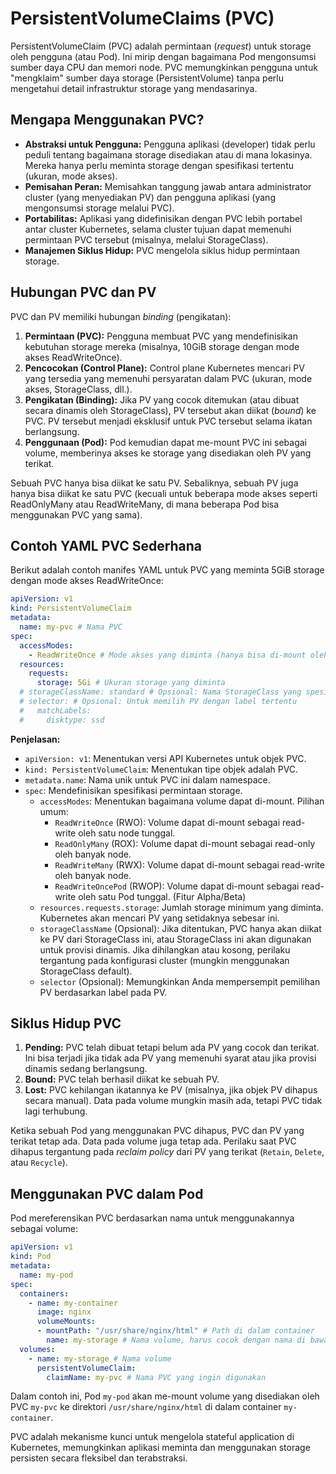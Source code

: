 # PersistentVolumeClaims (PVC)

PersistentVolumeClaim (PVC) adalah permintaan (*request*) untuk storage oleh pengguna (atau Pod). Ini mirip dengan bagaimana Pod mengonsumsi sumber daya CPU dan memori node. PVC memungkinkan pengguna untuk "mengklaim" sumber daya storage (PersistentVolume) tanpa perlu mengetahui detail infrastruktur storage yang mendasarinya.

## Mengapa Menggunakan PVC?

*   **Abstraksi untuk Pengguna:** Pengguna aplikasi (developer) tidak perlu peduli tentang bagaimana storage disediakan atau di mana lokasinya. Mereka hanya perlu meminta storage dengan spesifikasi tertentu (ukuran, mode akses).
*   **Pemisahan Peran:** Memisahkan tanggung jawab antara administrator cluster (yang menyediakan PV) dan pengguna aplikasi (yang mengonsumsi storage melalui PVC).
*   **Portabilitas:** Aplikasi yang didefinisikan dengan PVC lebih portabel antar cluster Kubernetes, selama cluster tujuan dapat memenuhi permintaan PVC tersebut (misalnya, melalui StorageClass).
*   **Manajemen Siklus Hidup:** PVC mengelola siklus hidup permintaan storage.

## Hubungan PVC dan PV

PVC dan PV memiliki hubungan *binding* (pengikatan):

1.  **Permintaan (PVC):** Pengguna membuat PVC yang mendefinisikan kebutuhan storage mereka (misalnya, 10GiB storage dengan mode akses ReadWriteOnce).
2.  **Pencocokan (Control Plane):** Control plane Kubernetes mencari PV yang tersedia yang memenuhi persyaratan dalam PVC (ukuran, mode akses, StorageClass, dll.).
3.  **Pengikatan (Binding):** Jika PV yang cocok ditemukan (atau dibuat secara dinamis oleh StorageClass), PV tersebut akan diikat (*bound*) ke PVC. PV tersebut menjadi eksklusif untuk PVC tersebut selama ikatan berlangsung.
4.  **Penggunaan (Pod):** Pod kemudian dapat me-mount PVC ini sebagai volume, memberinya akses ke storage yang disediakan oleh PV yang terikat.

Sebuah PVC hanya bisa diikat ke satu PV. Sebaliknya, sebuah PV juga hanya bisa diikat ke satu PVC (kecuali untuk beberapa mode akses seperti ReadOnlyMany atau ReadWriteMany, di mana beberapa Pod bisa menggunakan PVC yang sama).

## Contoh YAML PVC Sederhana

Berikut adalah contoh manifes YAML untuk PVC yang meminta 5GiB storage dengan mode akses ReadWriteOnce:

```yaml
apiVersion: v1
kind: PersistentVolumeClaim
metadata:
  name: my-pvc # Nama PVC
spec:
  accessModes:
    - ReadWriteOnce # Mode akses yang diminta (hanya bisa di-mount oleh satu node)
  resources:
    requests:
      storage: 5Gi # Ukuran storage yang diminta
  # storageClassName: standard # Opsional: Nama StorageClass yang spesifik
  # selector: # Opsional: Untuk memilih PV dengan label tertentu
  #   matchLabels:
  #     disktype: ssd
```

**Penjelasan:**

*   `apiVersion: v1`: Menentukan versi API Kubernetes untuk objek PVC.
*   `kind: PersistentVolumeClaim`: Menentukan tipe objek adalah PVC.
*   `metadata.name`: Nama unik untuk PVC ini dalam namespace.
*   `spec`: Mendefinisikan spesifikasi permintaan storage.
    *   `accessModes`: Menentukan bagaimana volume dapat di-mount. Pilihan umum:
        *   `ReadWriteOnce` (RWO): Volume dapat di-mount sebagai read-write oleh satu node tunggal.
        *   `ReadOnlyMany` (ROX): Volume dapat di-mount sebagai read-only oleh banyak node.
        *   `ReadWriteMany` (RWX): Volume dapat di-mount sebagai read-write oleh banyak node.
        *   `ReadWriteOncePod` (RWOP): Volume dapat di-mount sebagai read-write oleh satu Pod tunggal. (Fitur Alpha/Beta)
    *   `resources.requests.storage`: Jumlah storage minimum yang diminta. Kubernetes akan mencari PV yang setidaknya sebesar ini.
    *   `storageClassName` (Opsional): Jika ditentukan, PVC hanya akan diikat ke PV dari StorageClass ini, atau StorageClass ini akan digunakan untuk provisi dinamis. Jika dihilangkan atau kosong, perilaku tergantung pada konfigurasi cluster (mungkin menggunakan StorageClass default).
    *   `selector` (Opsional): Memungkinkan Anda mempersempit pemilihan PV berdasarkan label pada PV.

## Siklus Hidup PVC

1.  **Pending:** PVC telah dibuat tetapi belum ada PV yang cocok dan terikat. Ini bisa terjadi jika tidak ada PV yang memenuhi syarat atau jika provisi dinamis sedang berlangsung.
2.  **Bound:** PVC telah berhasil diikat ke sebuah PV.
3.  **Lost:** PVC kehilangan ikatannya ke PV (misalnya, jika objek PV dihapus secara manual). Data pada volume mungkin masih ada, tetapi PVC tidak lagi terhubung.

Ketika sebuah Pod yang menggunakan PVC dihapus, PVC dan PV yang terikat tetap ada. Data pada volume juga tetap ada. Perilaku saat PVC dihapus tergantung pada *reclaim policy* dari PV yang terikat (`Retain`, `Delete`, atau `Recycle`).

## Menggunakan PVC dalam Pod

Pod mereferensikan PVC berdasarkan nama untuk menggunakannya sebagai volume:

```yaml
apiVersion: v1
kind: Pod
metadata:
  name: my-pod
spec:
  containers:
    - name: my-container
      image: nginx
      volumeMounts:
      - mountPath: "/usr/share/nginx/html" # Path di dalam container
        name: my-storage # Nama volume, harus cocok dengan nama di bawah
  volumes:
    - name: my-storage # Nama volume
      persistentVolumeClaim:
        claimName: my-pvc # Nama PVC yang ingin digunakan
```

Dalam contoh ini, Pod `my-pod` akan me-mount volume yang disediakan oleh PVC `my-pvc` ke direktori `/usr/share/nginx/html` di dalam container `my-container`.

PVC adalah mekanisme kunci untuk mengelola stateful application di Kubernetes, memungkinkan aplikasi meminta dan menggunakan storage persisten secara fleksibel dan terabstraksi.
